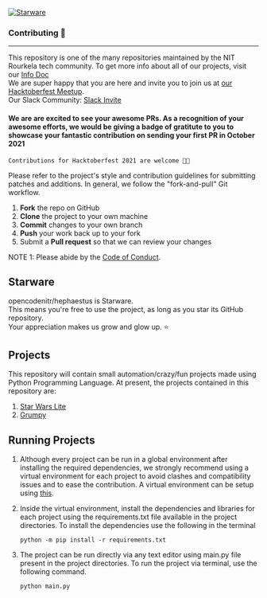 [![Starware](https://img.shields.io/badge/Starware-⭐-black?labelColor=f9b00d)](https://github.com/zepfietje/starware)
<!-- ALL-CONTRIBUTORS-BADGE:START - Do not remove or modify this section -->
<!-- ALL-CONTRIBUTORS-BADGE:END -->
### Contributing 🎃
------------

This repository is one of the many repositories maintained by the NIT Rourkela tech community. To get more info about all of our projects, visit our [Info Doc](https://www.notion.so/c019f8d965c24047b92f227a1b20fe4b?v=b1de077e3ea54a7daf480e8ca59e3167) <br>
We are super happy that you are here and invite you to join us at [our Hacktoberfest Meetup](http://bit.ly/NITR-HF). <br>
Our Slack Community: [Slack Invite](http://bit.ly/NITRDevs) <br>
#### We are are excited to see your awesome PRs. As a recognition of your awesome efforts, we would be giving a badge of gratitute to you to showcase your fantastic contribution on sending your first PR in October 2021 
`Contributions for Hacktoberfest 2021 are welcome 🎉🎉`

Please refer to the project's style and contribution guidelines for submitting patches and additions. In general, we follow the "fork-and-pull" Git workflow.

 1. **Fork** the repo on GitHub
 2. **Clone** the project to your own machine
 3. **Commit** changes to your own branch
 4. **Push** your work back up to your fork
 5. Submit a **Pull request** so that we can review your changes

NOTE 1: Please abide by the [Code of Conduct](https://github.com/007vedant/hephaestus/blob/main/Code_Of_Conduct.md).


## Starware

opencodenitr/hephaestus is Starware.  
This means you're free to use the project, as long as you star its GitHub repository.  
Your appreciation makes us grow and glow up. ⭐

## Projects

This repository will contain small automation/crazy/fun projects made using Python Programming Language. At present, the projects contained in this repository are:
  1. [Star Wars Lite](https://github.com/opencodenitr/hephaestus/tree/main/Star%20Wars%20Lite)
  2. [Grumpy](https://github.com/007vedant/hephaestus/tree/main/Grumpy)



## Running Projects

1. Although every project can be run in a global environment after installing the required dependencies, we strongly recommend using a virtual environment for each project to avoid clashes and compatibility issues and to ease the contribution. A virtual environment can be setup using [this](https://www.youtube.com/watch?v=APOPm01BVrk).

2. Inside the virtual environment, install the dependencies and libraries for each project using the requirements.txt file available in the project directories. To install the dependencies use the following in the terminal

    `python -m pip install -r requirements.txt`

3. The project can be run directly via any text editor using main.py file present in the project directories. To run the project via terminal, use the following command.

    `python main.py`
